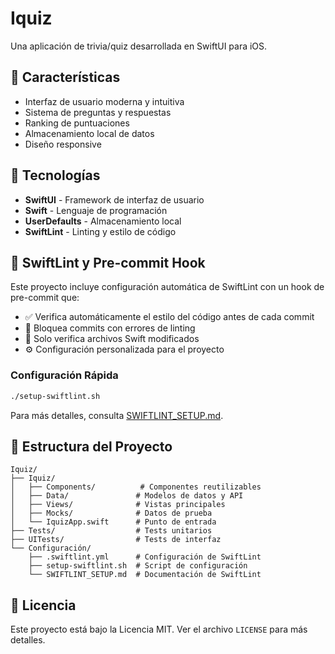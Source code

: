 # Iquiz

Una aplicación de trivia/quiz desarrollada en SwiftUI para iOS.

## 🚀 Características

- Interfaz de usuario moderna y intuitiva
- Sistema de preguntas y respuestas
- Ranking de puntuaciones
- Almacenamiento local de datos
- Diseño responsive

## 📱 Tecnologías

- **SwiftUI** - Framework de interfaz de usuario
- **Swift** - Lenguaje de programación
- **UserDefaults** - Almacenamiento local
- **SwiftLint** - Linting y estilo de código

## 🔧 SwiftLint y Pre-commit Hook

Este proyecto incluye configuración automática de SwiftLint con un hook de pre-commit que:

- ✅ Verifica automáticamente el estilo del código antes de cada commit
- 🚫 Bloquea commits con errores de linting
- 📝 Solo verifica archivos Swift modificados
- ⚙️ Configuración personalizada para el proyecto

### Configuración Rápida

```bash
./setup-swiftlint.sh
```

Para más detalles, consulta [SWIFTLINT_SETUP.md](SWIFTLINT_SETUP.md).

## 📁 Estructura del Proyecto

```
Iquiz/
├── Iquiz/
│   ├── Components/          # Componentes reutilizables
│   ├── Data/               # Modelos de datos y API
│   ├── Views/              # Vistas principales
│   ├── Mocks/              # Datos de prueba
│   └── IquizApp.swift      # Punto de entrada
├── Tests/                  # Tests unitarios
├── UITests/                # Tests de interfaz
└── Configuración/
    ├── .swiftlint.yml      # Configuración de SwiftLint
    ├── setup-swiftlint.sh  # Script de configuración
    └── SWIFTLINT_SETUP.md  # Documentación de SwiftLint
```

## 📄 Licencia

Este proyecto está bajo la Licencia MIT. Ver el archivo `LICENSE` para más detalles.
